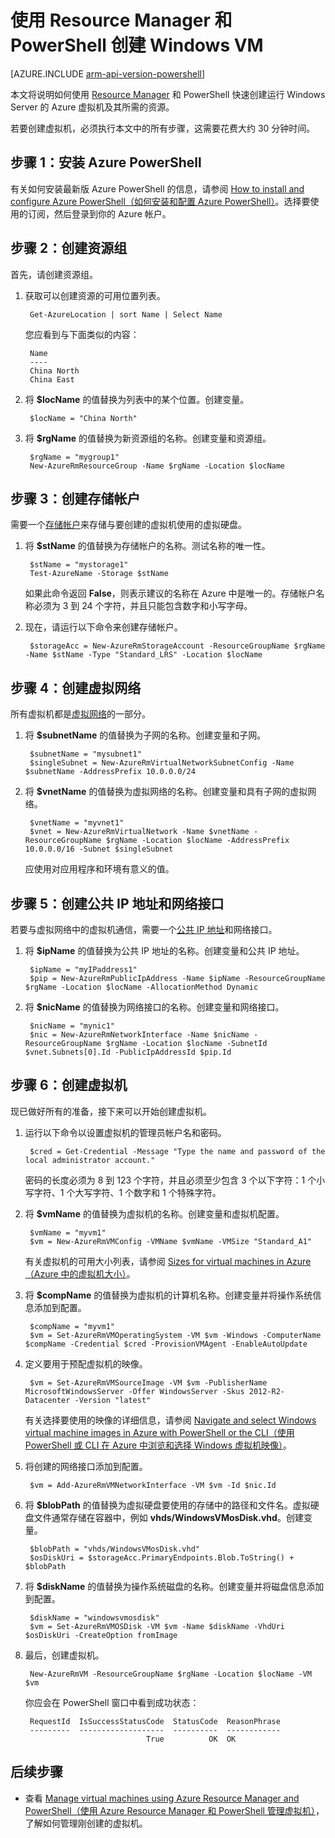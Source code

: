 <!-- ARM: tested -->

<properties
	pageTitle="使用 PowerShell 创建 Azure VM | Azure"
	description="使用 Azure PowerShell 和 Azure Resource Manager 轻松创建运行 Windows Server 的新 VM。"
	services="virtual-machines-windows"
	documentationCenter=""
	authors="davidmu1"
	manager="timlt"
	editor=""
	tags="azure-resource-manager"/>

<tags
	ms.service="virtual-machines-windows"
	ms.date="05/02/2016"
	wacn.date="06/27/2016"/>

# 使用 Resource Manager 和 PowerShell 创建 Windows VM

[AZURE.INCLUDE [arm-api-version-powershell](../includes/arm-api-version-powershell.md)]

本文将说明如何使用 [Resource Manager](/documentation/articles/resource-group-overview) 和 PowerShell 快速创建运行 Windows Server 的 Azure 虚拟机及其所需的资源。

若要创建虚拟机，必须执行本文中的所有步骤，这需要花费大约 30 分钟时间。

## 步骤 1：安装 Azure PowerShell

有关如何安装最新版 Azure PowerShell 的信息，请参阅 [How to install and configure Azure PowerShell（如何安装和配置 Azure PowerShell）](/documentation/articles/powershell-install-configure)。选择要使用的订阅，然后登录到你的 Azure 帐户。
        
## 步骤 2：创建资源组

首先，请创建资源组。

1. 获取可以创建资源的可用位置列表。

	    Get-AzureLocation | sort Name | Select Name
        
    您应看到与下面类似的内容：
    
        Name
        ----
        China North
        China East

2. 将 **$locName** 的值替换为列表中的某个位置。创建变量。

        $locName = "China North"
        
3. 将 **$rgName** 的值替换为新资源组的名称。创建变量和资源组。

        $rgName = "mygroup1"
        New-AzureRmResourceGroup -Name $rgName -Location $locName
    
## 步骤 3：创建存储帐户

需要一个[存储帐户](/documentation/articles/storage-introduction)来存储与要创建的虚拟机使用的虚拟硬盘。

1. 将 **$stName** 的值替换为存储帐户的名称。测试名称的唯一性。

        $stName = "mystorage1"
        Test-AzureName -Storage $stName

    如果此命令返回 **False**，则表示建议的名称在 Azure 中是唯一的。存储帐户名称必须为 3 到 24 个字符，并且只能包含数字和小写字母。
    
2. 现在，请运行以下命令来创建存储帐户。
    
        $storageAcc = New-AzureRmStorageAccount -ResourceGroupName $rgName -Name $stName -Type "Standard_LRS" -Location $locName
        
## 步骤 4：创建虚拟网络

所有虚拟机都是[虚拟网络](/documentation/articles/virtual-networks-overview)的一部分。

1. 将 **$subnetName** 的值替换为子网的名称。创建变量和子网。
    	
        $subnetName = "mysubnet1"
        $singleSubnet = New-AzureRmVirtualNetworkSubnetConfig -Name $subnetName -AddressPrefix 10.0.0.0/24
        
2. 将 **$vnetName** 的值替换为虚拟网络的名称。创建变量和具有子网的虚拟网络。

        $vnetName = "myvnet1"
        $vnet = New-AzureRmVirtualNetwork -Name $vnetName -ResourceGroupName $rgName -Location $locName -AddressPrefix 10.0.0.0/16 -Subnet $singleSubnet
        
    应使用对应用程序和环境有意义的值。
        
## 步骤 5：创建公共 IP 地址和网络接口

若要与虚拟网络中的虚拟机通信，需要一个[公共 IP 地址](/documentation/articles/virtual-network-ip-addresses-overview-arm)和网络接口。

1. 将 **$ipName** 的值替换为公共 IP 地址的名称。创建变量和公共 IP 地址。

        $ipName = "myIPaddress1"
        $pip = New-AzureRmPublicIpAddress -Name $ipName -ResourceGroupName $rgName -Location $locName -AllocationMethod Dynamic
        
2. 将 **$nicName** 的值替换为网络接口的名称。创建变量和网络接口。

        $nicName = "mynic1"
        $nic = New-AzureRmNetworkInterface -Name $nicName -ResourceGroupName $rgName -Location $locName -SubnetId $vnet.Subnets[0].Id -PublicIpAddressId $pip.Id
        
## 步骤 6：创建虚拟机

现已做好所有的准备，接下来可以开始创建虚拟机。

1. 运行以下命令以设置虚拟机的管理员帐户名和密码。

        $cred = Get-Credential -Message "Type the name and password of the local administrator account."
        
    密码的长度必须为 8 到 123 个字符，并且必须至少包含 3 个以下字符：1 个小写字符、1 个大写字符、1 个数字和 1 个特殊字符。
        
2. 将 **$vmName** 的值替换为虚拟机的名称。创建变量和虚拟机配置。

        $vmName = "myvm1"
        $vm = New-AzureRmVMConfig -VMName $vmName -VMSize "Standard_A1"
        
    有关虚拟机的可用大小列表，请参阅 [Sizes for virtual machines in Azure（Azure 中的虚拟机大小）](/documentation/articles/virtual-machines-windows-sizes)。
    
3. 将 **$compName** 的值替换为虚拟机的计算机名称。创建变量并将操作系统信息添加到配置。

        $compName = "myvm1"
        $vm = Set-AzureRmVMOperatingSystem -VM $vm -Windows -ComputerName $compName -Credential $cred -ProvisionVMAgent -EnableAutoUpdate
        
4. 定义要用于预配虚拟机的映像。

        $vm = Set-AzureRmVMSourceImage -VM $vm -PublisherName MicrosoftWindowsServer -Offer WindowsServer -Skus 2012-R2-Datacenter -Version "latest"
        
    有关选择要使用的映像的详细信息，请参阅 [Navigate and select Windows virtual machine images in Azure with PowerShell or the CLI（使用 PowerShell 或 CLI 在 Azure 中浏览和选择 Windows 虚拟机映像）](/documentation/articles/virtual-machines-windows-cli-ps-findimage)。
        
5. 将创建的网络接口添加到配置。

        $vm = Add-AzureRmVMNetworkInterface -VM $vm -Id $nic.Id
        
6. 将 **$blobPath** 的值替换为虚拟硬盘要使用的存储中的路径和文件名。虚拟硬盘文件通常存储在容器中，例如 **vhds/WindowsVMosDisk.vhd**。创建变量。

        $blobPath = "vhds/WindowsVMosDisk.vhd"
        $osDiskUri = $storageAcc.PrimaryEndpoints.Blob.ToString() + $blobPath
        
7. 将 **$diskName** 的值替换为操作系统磁盘的名称。创建变量并将磁盘信息添加到配置。

        $diskName = "windowsvmosdisk"
        $vm = Set-AzureRmVMOSDisk -VM $vm -Name $diskName -VhdUri $osDiskUri -CreateOption fromImage
        
8. 最后，创建虚拟机。

        New-AzureRmVM -ResourceGroupName $rgName -Location $locName -VM $vm

    你应会在 PowerShell 窗口中看到成功状态：

        RequestId  IsSuccessStatusCode  StatusCode  ReasonPhrase
        ---------  -------------------  ----------  ------------
                                  True          OK  OK
                                  
## 后续步骤

- 查看 [Manage virtual machines using Azure Resource Manager and PowerShell（使用 Azure Resource Manager 和 PowerShell 管理虚拟机）](/documentation/articles/virtual-machines-windows-ps-manage)，了解如何管理刚创建的虚拟机。


<!---HONumber=Mooncake_0620_2016-->